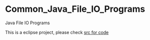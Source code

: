 # Common_Java_File_IO_Programs
Java File IO Programs

This is a eclipse project, please check [src for code](https://github.com/shahiddhariwala/Common_Java_File_IO_Programs/tree/master/Common_Java_File_IO_Programs/src)
